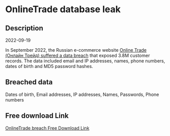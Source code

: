 # OnlineTrade database leak

## Description

2022-09-19

In September 2022, the Russian e-commerce website <a href="https://xakep.ru/2022/09/21/new-leaks/" target="_blank" rel="noopener">Online Trade (Онлайн Трейд) suffered a data breach</a> that exposed 3.8M customer records. The data included email and IP addresses, names, phone numbers, dates of birth and MD5 password hashes.

## Breached data

Dates of birth, Email addresses, IP addresses, Names, Passwords, Phone numbers

## Free download Link

[OnlineTrade breach Free Download Link](https://link-to.net/1229997/763.3739327896703/dynamic/?r=aHR0cHM6Ly93d3cubWVkaWFmaXJlLmNvbS92aWV3L3VySXpueUl3YlpLS0U5Sy9vbmxpbmV0cmFkZS5ydS9maWxl)